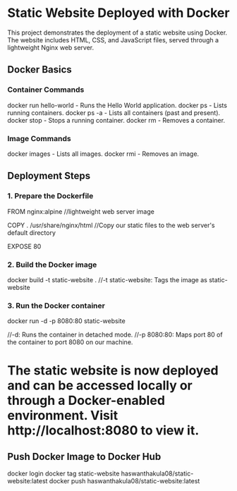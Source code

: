 # Static Website Deployed with Docker
This project demonstrates the deployment of a static website using Docker. The website includes HTML, CSS, and JavaScript files, served through a lightweight Nginx web server.

## Docker Basics

### Container Commands
docker run hello-world - Runs the Hello World application.
docker ps - Lists running containers.
docker ps -a - Lists all containers (past and present).
docker stop <container-id> - Stops a running container.
docker rm <container-id> - Removes a container.

### Image Commands
docker images - Lists all images.
docker rmi <image-id> - Removes an image.

## Deployment Steps

### 1. Prepare the Dockerfile

FROM nginx:alpine    //lightweight web server image

COPY . /usr/share/nginx/html    //Copy our static files to the web server's default directory

EXPOSE 80

### 2. Build the Docker image

docker build -t static-website .    //-t static-website: Tags the image as static-website

### 3. Run the Docker container

docker run -d -p 8080:80 static-website

//-d: Runs the container in detached mode.
//-p 8080:80: Maps port 80 of the container to port 8080 on our machine.


# The static website is now deployed and can be accessed locally or through a Docker-enabled environment. Visit http://localhost:8080 to view it.


## Push Docker Image to Docker Hub

docker login
docker tag static-website haswanthakula08/static-website:latest
docker push haswanthakula08/static-website:latest









